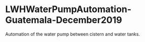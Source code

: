 # LWHWaterPumpAutomation-Guatemala-December2019
Automation of the water pump between cistern and water tanks. 
